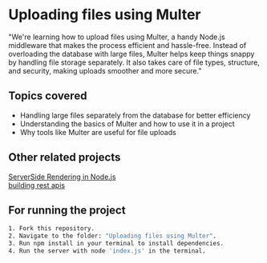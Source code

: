 # Uploading files using Multer
"We're learning how to upload files using Multer, a handy Node.js middleware that makes the process efficient and hassle-free. Instead of overloading the database with large files, Multer helps keep things snappy by handling file storage separately. It also takes care of file types, structure, and security, making uploads smoother and more secure."

## Topics covered

- Handling large files separately from the database for better efficiency  
- Understanding the basics of Multer and how to use it in a project  
- Why tools like Multer are useful for file uploads  



## Other related projects
[ServerSide Rendering in Node.js](https://github.com/vrmrohit23/learn-nodejs/tree/main/ServerSide%20Rendering%20in%20Node.js)<br/>
[building rest apis](https://github.com/vrmrohit23/learn-nodejs/tree/main/building%20rest%20apis)

## For running the project

```bash
1. Fork this repository.
2. Navigate to the folder: "Uploading files using Multer".
3. Run npm install in your terminal to install dependencies.
4. Run the server with node 'index.js' in the terminal.
```
